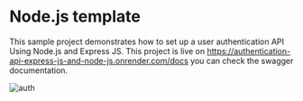 # Node.js template

This sample project demonstrates how to set up a user authentication API Using Node.js and Express JS.
This project is live on https://authentication-api-express-js-and-node-js.onrender.com/docs you can check the swagger documentation.

![auth](https://github.com/MitkuDubale38/Full-Authentication-And-Authorization-API-Using-Node-JS-and-Express-JS/assets/60028209/08dcc1ad-5150-422e-b1a1-a6a98740538c)


